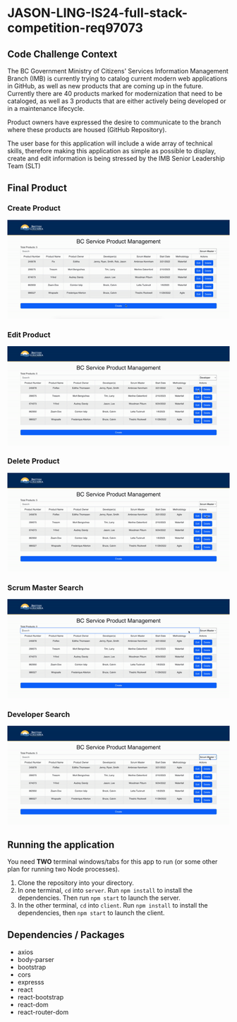 # JASON-LING-IS24-full-stack-competition-req97073

## Code Challenge Context
The BC Government Ministry of Citizens' Services Information Management Branch (IMB) is currently trying to catalog current modern web applications in GitHub, as well as new products that are coming up in the future. Currently there are 40 products marked for modernization that need to be cataloged, as well as 3 products that are either actively being developed or in a maintenance lifecycle.

Product owners have expressed the desire to communicate to the branch where these products are housed (GitHub Repository).

The user base for this application will include a wide array of technical skills, therefore making this application as simple as possible to display, create and edit information is being stressed by the IMB Senior Leadership Team (SLT)

## Final Product 

### Create Product
![Create](https://github.com/LingJason/JASON-LING-IS24-full-stack-competition-req97073/blob/main/docs/create.gif)

### Edit Product
![Edit](https://github.com/LingJason/JASON-LING-IS24-full-stack-competition-req97073/blob/main/docs/edit.gif)

### Delete Product
![Delete](https://github.com/LingJason/JASON-LING-IS24-full-stack-competition-req97073/blob/main/docs/delete.gif)

### Scrum Master Search
![ScrumMaster](https://github.com/LingJason/JASON-LING-IS24-full-stack-competition-req97073/blob/main/docs/scrum_master.gif)

### Developer Search
![Developer](https://github.com/LingJason/JASON-LING-IS24-full-stack-competition-req97073/blob/main/docs/developer.gif)

## Running the application

You need **TWO** terminal windows/tabs for this app to run (or some other plan for running two Node processes).

1. Clone the repository into your directory.
2. In one terminal, `cd` into `server`. Run `npm install` to install the dependencies. Then run `npm start` to launch the server.
3. In the other terminal, `cd` into `client`. Run `npm install` to install the dependencies, then `npm start` to launch the client.

## Dependencies / Packages
- axios
- body-parser
- bootstrap
- cors
- expresss
- react
- react-bootstrap
- react-dom
- react-router-dom